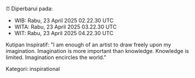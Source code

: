 ⏰ Diperbarui pada:
- WIB: Rabu, 23 April 2025 02.22.30 UTC
- WITA: Rabu, 23 April 2025 03.22.30 UTC
- WIT: Rabu, 23 April 2025 04.22.30 UTC

Kutipan Inspiratif:
"I am enough of an artist to draw freely upon my imagination. Imagination is more important than knowledge. Knowledge is limited. Imagination encircles the world."


Kategori: inspirational

